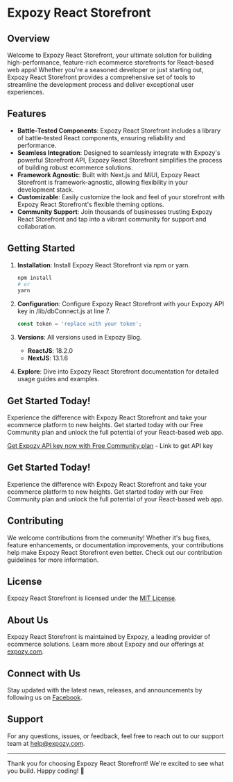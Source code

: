 # Expozy React Storefront

## Overview

Welcome to Expozy React Storefront, your ultimate solution for building high-performance, feature-rich ecommerce storefronts for React-based web apps! Whether you're a seasoned developer or just starting out, Expozy React Storefront provides a comprehensive set of tools to streamline the development process and deliver exceptional user experiences.

## Features

- **Battle-Tested Components**: Expozy React Storefront includes a library of battle-tested React components, ensuring reliability and performance.
- **Seamless Integration**: Designed to seamlessly integrate with Expozy's powerful Storefront API, Expozy React Storefront simplifies the process of building robust ecommerce solutions.
- **Framework Agnostic**: Built with Next.js and MiUI, Expozy React Storefront is framework-agnostic, allowing flexibility in your development stack.
- **Customizable**: Easily customize the look and feel of your storefront with Expozy React Storefront's flexible theming options.
- **Community Support**: Join thousands of businesses trusting Expozy React Storefront and tap into a vibrant community for support and collaboration.

## Getting Started

1. **Installation**: Install Expozy React Storefront via npm or yarn.
    ```bash
    npm install
    # or
    yarn
    ```

2. **Configuration**: Configure Expozy React Storefront with your Expozy API key in /lib/dbConnect.js at line 7.
    ```javascript
    const token = 'replace with your token';
    ```

3. **Versions**: All versions used in Expozy Blog.
    - **ReactJS**: 18.2.0
    - **NextJS**: 13.1.6

4. **Explore**: Dive into Expozy React Storefront documentation for detailed usage guides and examples.

## Get Started Today!

Experience the difference with Expozy React Storefront and take your ecommerce platform to new heights. Get started today with our Free Community plan and unlock the full potential of your React-based web app.

[Get Expozy API key now with Free Community plan](https://expozy.com/about) - Link to get API key


## Get Started Today!

Experience the difference with Expozy React Storefront and take your ecommerce platform to new heights. Get started today with our Free Community plan and unlock the full potential of your React-based web app.

## Contributing

We welcome contributions from the community! Whether it's bug fixes, feature enhancements, or documentation improvements, your contributions help make Expozy React Storefront even better. Check out our contribution guidelines for more information.

## License

Expozy React Storefront is licensed under the [MIT License](LICENSE).

## About Us

Expozy React Storefront is maintained by Expozy, a leading provider of ecommerce solutions. Learn more about Expozy and our offerings at [expozy.com](https://www.expozy.com/).

## Connect with Us

Stay updated with the latest news, releases, and announcements by following us on [Facebook](https://www.facebook.com/profile.php?id=100041398556670).

## Support

For any questions, issues, or feedback, feel free to reach out to our support team at help@expozy.com.

---

Thank you for choosing Expozy React Storefront! We're excited to see what you build. Happy coding! 🚀